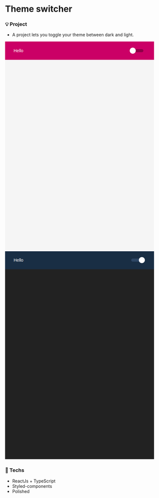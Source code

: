 # Theme switcher

### 💡 Project
- A project lets you toggle your theme between dark and light. 

<img src="assets/light.png" alt="light-theme" >
<img src="assets/dark.png" alt="dark-theme">



### 📱 Techs
- ReactJs + TypeScript
- Styled-components
- Polished


